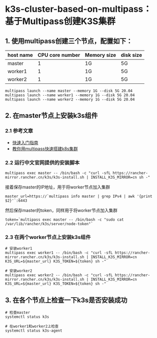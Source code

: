 # k3s-cluster-based-on-multipass：基于Multipass创建K3S集群

## 1. 使用multipass创建三个节点，配置如下：
| host name | CPU core number | Memory size | disk size |
| --------- | --------------- | ----------- | --------- |
| master    | 1               | 1G          | 5G        |
| worker1   | 1               | 1G          | 5G        |
| worker2   | 1               | 1G          | 5G        |

```
multipass launch --name master --memory 1G --disk 5G 20.04
multipass launch --name worker1 --memory 1G --disk 5G 20.04
multipass launch --name worker2 --memory 1G --disk 5G 20.04
```

## 2. 在master节点上安装k3s组件
### 2.1 参考文章

- [快速入门指南](https://docs.rancher.cn/docs/k3s/quick-start/_index)
- [教你用multipass快速搭建k8s集群](https://www.cnblogs.com/chenqionghe/p/15227277.html)

### 2.2 运行中文官网提供的安装脚本
```
multipass exec master -- /bin/bash -c "curl -sfL https://rancher-mirror.rancher.cn/k3s/k3s-install.sh | INSTALL_K3S_MIRROR=cn sh -"
```

接着保存master的IP地址，用于将worker节点加入集群
```
master_url=https://`multipass info master | grep IPv4 | awk '{print $2}'`:6443
```

然后保存master的token，同样用于将worker节点加入集群
```
token=`multipass exec master -- /bin/bash -c "sudo cat /var/lib/rancher/k3s/server/node-token"`
```

### 2.3 在两个worker节点上安装k3s组件
```
# 安装worker1
multipass exec worker1 -- /bin/bash -c "curl -sfL https://rancher-mirror.rancher.cn/k3s/k3s-install.sh | INSTALL_K3S_MIRROR=cn K3S_URL=${master_url} K3S_TOKEN=${token} sh -"

# 安装worker2
multipass exec worker2 -- /bin/bash -c "curl -sfL https://rancher-mirror.rancher.cn/k3s/k3s-install.sh | INSTALL_K3S_MIRROR=cn K3S_URL=${master_url} K3S_TOKEN=${token} sh -"
```

## 3. 在各个节点上检查一下k3s是否安装成功
```
# 检查master
systemctl status k3s

# 在worker1和worker2上检查
systemctl status k3s-agent
```